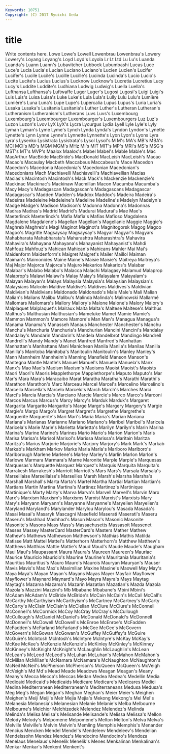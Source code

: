 ```yaml
---
Keywords: 10751 
Copyright: (C) 2017 Ryuichi Ueda
---
```


# title

Write contents here.
Lowe Lowe's Lowell Lowenbrau Lowenbrau's Lowery
Lowery's Loyang Loyang's Loyd Loyd's Loyola Lr Lt Ltd Lu
Lu's Luanda Luanda's Luann Luann's Lubavitcher Lubbock Lubumbashi Lucas Luce
Luce's Lucia Lucia's Lucian Luciano Luciano's Lucien Lucien's Lucifer Lucifer's
Lucile Lucile's Lucille Lucille's Lucinda Lucinda's Lucio Lucio's Lucite Lucite's
Lucius Lucius's Lucknow Lucknow's Lucretia Lucretius Lucy Lucy's Luddite Luddite's
Ludhiana Ludwig Ludwig's Luella Luella's Lufthansa Lufthansa's Luftwaffe Luger Luger's
Lugosi Lugosi's Luigi Luigi's Luis Luis's Luisa Luisa's Luke Luke's
Lula Lula's Lully Lulu Lulu's Lumière Lumière's Luna Luna's Lupe
Lupe's Lupercalia Lupus Lupus's Luria Luria's Lusaka Lusaka's Lusitania Lusitania's
Luther Luther's Lutheran Lutheran's Lutheranism Lutheranism's Lutherans Luvs Luvs's Luxembourg
Luxembourg's Luxembourger Luxembourger's Luxembourgers Luz Luz's Luzon Luzon's Lvov LyX
LyX's Lycra Lycurgus Lydia Lyell Lyle Lyle's Lyly Lyman Lyman's
Lyme Lyme's Lynch Lynda Lynda's Lyndon Lyndon's Lynette Lynette's Lynn
Lynne Lynne's Lynnette Lynnette's Lyon Lyon's Lyons Lyra Lyra's Lysenko
Lysistrata Lysistrata's Lysol Lysol's M M's MA's MB's MBA's MCI
MCI's MD's MGM MGM's MHz MI's MIT MIT's MP's MRI's
MS's MSG's MST's MT's MVP's Maalox Maalox's Mabel Mabel's Mable
Mable's Mac MacArthur MacBride MacBride's MacDonald MacLeish MacLeish's Macao Macao's
Macaulay Macbeth Maccabeus Maccabeus's Mace Macedon Macedon's Macedonia Macedonia's Macedonian
Macedonian's Macedonians Mach Machiavelli Machiavelli's Machiavellian Macias Macias's Macintosh Macintosh's
Mack Mack's Mackenzie Mackenzie's Mackinac Mackinac's Mackinaw Macmillan Macon Macumba
Macumba's Macy Macy's Madagascan Madagascan's Madagascans Madagascar Madagascar's Madden Madden's
Maddox Maddox's Madeira Madeira's Madeiras Madeleine Madeleine's Madeline Madeline's Madelyn
Madelyn's Madge Madge's Madison Madison's Madonna Madonna's Madonnas Madras Madras's
Madrid Madrid's Madurai Madurai's Mae Mae's Maeterlinck Maeterlinck's Mafia Mafia's
Mafias Mafioso Magdalena Magdalene Magdalene's Magellan Magellan's Magellanic Maggie Maggie's
Maghreb Maghreb's Magi Maginot Maginot's Magnitogorsk Magog Magoo Magoo's Magritte
Magsaysay Magsaysay's Magyar Magyar's Magyars Mahabharata Mahabharata's Maharashtra Maharashtra's Mahavira
Mahavira's Mahayana Mahayana's Mahayanist Mahayanist's Mahdi Mahfouz Mahfouz's Mahican Mahican's
Mahicans Mahler Mai Mai's Maidenform Maidenform's Maigret Maigret's Mailer Maillol
Maiman Maiman's Maimonides Maine Maine's Maisie Maisie's Maitreya Maitreya's Maj
Major Majorca Majorca's Majuro Makarios Makarios's Malabar Malabar's Malabo Malabo's
Malacca Malachi Malagasy Malamud Malaprop Malaprop's Malawi Malawi's Malay Malay's
Malayalam Malayalam's Malayan Malayan's Malays Malaysia Malaysia's Malaysian Malaysian's Malaysians
Malcolm Maldive Maldive's Maldives Maldives's Maldivian Maldivian's Maldivians Maldonado Maldonado's
Male Male's Mali Malian Malian's Malians Malibu Malibu's Malinda Malinda's
Malinowski Mallarmé Mallomars Mallomars's Mallory Mallory's Malone Malone's Malory Malory's
Malplaquet Malplaquet's Malraux Malta Malta's Maltese Maltese's Malthus Malthus's Malthusian
Malthusian's Mameluke Mamet Mamie Mamie's Mammon Mammon's Mamore Mamore's Man
Man's Managua Managua's Manama Manama's Manasseh Manaus Manchester Manchester's Manchu
Manchu's Manchuria Manchuria's Manchurian Mancini Mancini's Mandalay Mandalay's Mandarin Mandarin's
Mandela Mandelbrot Mandingo Mandrell Mandrell's Mandy Mandy's Manet Manfred Manfred's
Manhattan Manhattan's Manhattans Mani Manichean Manila Manila's Manilas Manilla Manilla's
Manitoba Manitoba's Manitoulin Manitoulin's Manley Manley's Mann Mannheim Mannheim's Manning
Mansfield Manson Manson's Mantegna Mantle Mantle's Manuel Manuel's Manuela Manuela's
Manx Manx's Mao Mao's Maoism Maoism's Maoisms Maoist Maoist's Maoists
Maori Maori's Maoris Mapplethorpe Mapplethorpe's Maputo Maputo's Mar Mar's Mara
Mara's Maracaibo Marat Maratha Maratha's Marathi Marathi's Marathon Marathon's Marc
Marceau Marcel Marcel's Marcelino Marcelino's Marcella Marcella's Marcelo Marcelo's March
March's Marches Marci Marci's Marcia Marcia's Marciano Marcie Marcie's Marco
Marco's Marconi Marcos Marcus Marcus's Marcy Marcy's Marduk Marduk's Margaret
Margarita Margarito Margarito's Marge Marge's Margery Margery's Margie Margie's Margo
Margo's Margret Margret's Margrethe Margrethe's Marguerite Marguerite's Mari Mari's Maria
Maria's Marian Mariana Mariana's Marianas Marianne Mariano Mariano's Maribel Maribel's
Maricela Maricela's Marie Marie's Marietta Marietta's Marilyn Marilyn's Marin Marina
Marina's Marine Marine's Marines Mario Mario's Marion Marion's Maris Marisa
Marisa's Marisol Marisol's Marissa Marissa's Maritain Maritza Maritza's Marius Marjorie
Marjorie's Marjory Marjory's Mark Mark's Markab Markab's Markham Markov Marks
Marla Marla's Marlboro Marlboro's Marlborough Marlene Marlene's Marley Marley's Marlin
Marlon Marlon's Marlowe Marmara Marmara's Marne Maronite Marple Marple's Marquesas
Marquesas's Marquette Marquez Marquez's Marquis Marquita Marquita's Marrakesh Marrakesh's Marriott
Marriott's Mars Mars's Marsala Marsala's Marseillaise Marseillaise's Marseilles Marsh Marsh's
Marsha Marsha's Marshall Marshall's Marta Marta's Martel Martha Martial Martian
Martian's Martians Martin Martina Martina's Martinez Martinez's Martinique Martinique's Marty
Marty's Marva Marva's Marvell Marvell's Marvin Marx Marx's Marxism Marxism's
Marxisms Marxist Marxist's Marxists Mary Mary's Maryann Maryann's Maryanne Maryanne's
Maryellen Maryellen's Maryland Maryland's Marylander Marylou Marylou's Masada Masada's Masai
Masai's Masaryk Mascagni Masefield Maserati Maserati's Maseru Maseru's Mashhad Mashhad's
Mason Mason's Masonic Masonite Masonite's Masons Mass Mass's Massachusetts Massasoit
Massenet Masses Massey MasterCard MasterCard's Masters Mather Mathew Mathew's Mathews
Mathewson Mathewson's Mathias Mathis Matilda Matisse Matt Mattel Mattel's Matterhorn
Matterhorn's Matthew Matthew's Matthews Matthias Mattie Mattie's Maud Maud's Maude
Maude's Maugham Maui Maui's Maupassant Maura Maura's Maureen Maureen's Mauriac
Maurice Mauricio Mauricio's Maurine Maurine's Mauritania Mauritania's Mauritius Mauritius's Mauro
Mauro's Maurois Mauryan Mauryan's Mauser Mavis Mavis's Max Max's Maximilian
Maxine Maxine's Maxwell May May's Maya Maya's Mayan Mayan's Mayans
Mayas Mayer Mayfair Mayflower Mayflower's Maynard Maynard's Mayo Mayra Mayra's
Mays Maytag Maytag's Mazama Mazama's Mazarin Mazatlan Mazatlan's Mazda Mazola
Mazola's Mazzini Mazzini's Mb Mbabane Mbabane's Mbini Mbini's McAdam McAdam's
McBride McBride's McCain McCain's McCall McCall's McCarthy McCarthyism McCarthyism's McCartney
McCartney's McCarty McCarty's McClain McClain's McClellan McClure McClure's McConnell McConnell's
McCormick McCoy McCray McCray's McCullough McCullough's McDaniel McDaniel's McDonald McDonald's
McDonnell McDonnell's McDowell McDowell's McEnroe McEnroe's McFadden McFadden's McFarland McFarland's
McGee McGee's McGovern McGovern's McGowan McGowan's McGuffey McGuffey's McGuire McGuire's
McIntosh McIntosh's McIntyre McIntyre's McKay McKay's McKee McKee's McKenzie McKenzie's
McKinley McKinley's McKinney McKinney's McKnight McKnight's McLaughlin McLaughlin's McLean McLean's
McLeod McLeod's McLuhan McLuhan's McMahon McMahon's McMillan McMillan's McNamara McNamara's
McNaughton McNaughton's McNeil McNeil's McPherson McPherson's McQueen McQueen's McVeigh McVeigh's
Md Md's Mead Meade Meadows Meagan Meagan's Meany Meany's Mecca
Mecca's Meccas Medan Medea Medea's Medellin Media Medicaid Medicaid's Medicaids
Medicare Medicare's Medicares Medici Medina Mediterranean Mediterranean's Mediterraneans Medusa Medusa's
Meg Meg's Megan Megan's Meghan Meghan's Meier Meier's Meighen Meighen's
Meiji Meiji's Meir Mejia Mejia's Mekong Mekong's Mel Mel's Melanesia
Melanesia's Melanesian Melanie Melanie's Melba Melbourne Melbourne's Melchior Melchizedek Melendez
Melendez's Melinda Melinda's Melisa Melisa's Melisande Melisande's Melissa Melissa's Mellon
Melody Melody's Melpomene Melpomene's Melton Melton's Melva Melva's Melville Melville's
Melvin Melvin's Memling Memphis Memphis's Menander Mencius Mencken Mendel Mendel's
Mendeleev Mendeleev's Mendelian Mendelssohn Mendez Mendez's Mendocino Mendocino's Mendoza Menelaus
Menelaus's Menelik Menelik's Menes Menkalinan Menkalinan's Menkar Menkar's Menkent Menkent's
